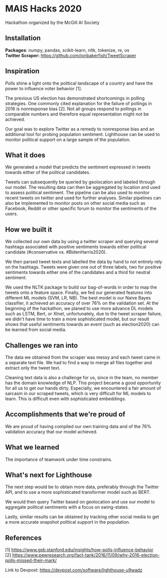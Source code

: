 # MAIS Hacks 2020
Hackathon organized by the McGill AI Society

## Installation
**Packages**: numpy, pandas, scikit-learn, nltk, tokenize, re, os   
**Twitter Scraper:** https://github.com/jonbakerfish/TweetScraper

## Inspiration
Polls shine a light onto the political landscape of a country and have the power to influence voter behavior [1]. 

The previous US election has demonstrated shortcomings in polling strategies. One commonly cited explanation for the failure of pollings in 2016 is nonresponse bias [2]. Not all groups respond to pollings in comparable numbers and therefore equal representation might not be achieved.

Our goal was to explore Twitter as a remedy to nonresponse bias and an additional tool for probing population sentiment. Lighthouse can be used to monitor political support on a large sample of the population.  

## What it does
We generated a model that predicts the sentiment expressed in tweets towards either of the political candidates. 

Tweets can subsequently be queried by geolocation and labeled through our model. The resulting data can then be aggregated by location and used to assess political sentiment. The pipeline can be also used to monitor recent tweets on twitter and used for further analyses. Similar pipelines can also be implemented to monitor posts on other social media such as Facebook, Reddit or other specific forum to monitor the sentiments of the users.

## How we built it
We collected our own data by using a twitter scraper and querying several hashtags associated with positive sentiments towards either political candidate (#conservative vs. #BidenHarris2020). 

We then parsed tweet texts and labelled the data by hand to not entirely rely on the hashtags. Tweets were given one out of three labels, two for positive sentiments towards either one of the candidates and a third for neutral sentiment.

We used the NLTK package to build our bag-of-words in order to map the tweets onto a feature space. Finally, we fed our generated features into different ML models (SVM, LR, NB). The best model is our Naive Bayes classifier, it achieved an accuracy of over 76% on the validation set. At the beginning of the hackathon, we planed to use more advance DL models such as LSTM, Bert, or Xlnet, unfortunately, due to the tweet scraper failure, we didn't have time to train a more sophisticated model, but our result shows that useful sentiments towards an event (such as election2020) can be learned from social media.
  
## Challenges we ran into
The data we obtained from the scraper was messy and each tweet came in a separate text file. We had to find a way to merge all files together and extract only the tweet text.

Cleaning text data is also a challenge for us, since in the team, no member has the domain knowledge of NLP. This project became a good opportunity for all us to get our hands dirty. Especially, we encountered a fair amount of sarcasm in our scraped tweets, which is very difficult for ML models to learn. This is difficult even with sophisticated embeddings.

## Accomplishments that we're proud of
We are proud of having compiled our own training data and of the 76% validation accuracy that our model achieved.

## What we learned
The importance of teamwork under time constrains.

## What's next for Lighthouse
The next step would be to obtain more data, preferably through the Twitter API, and to use a more sophisticated transformer model such as BERT. 

We would then query Twitter based on geolocation and use our model to aggregate political sentiments with a focus on swing-states.

Lastly, similar results can be obtained by tracking other social media to get a more accurate snapshot political support in the population.

## References
[1] https://www.gsb.stanford.edu/insights/how-polls-influence-behavior  
[2] https://www.pewresearch.org/fact-tank/2016/11/09/why-2016-election-polls-missed-their-mark/  

Link to Devpost: https://devpost.com/software/lighthouse-u9wadz
